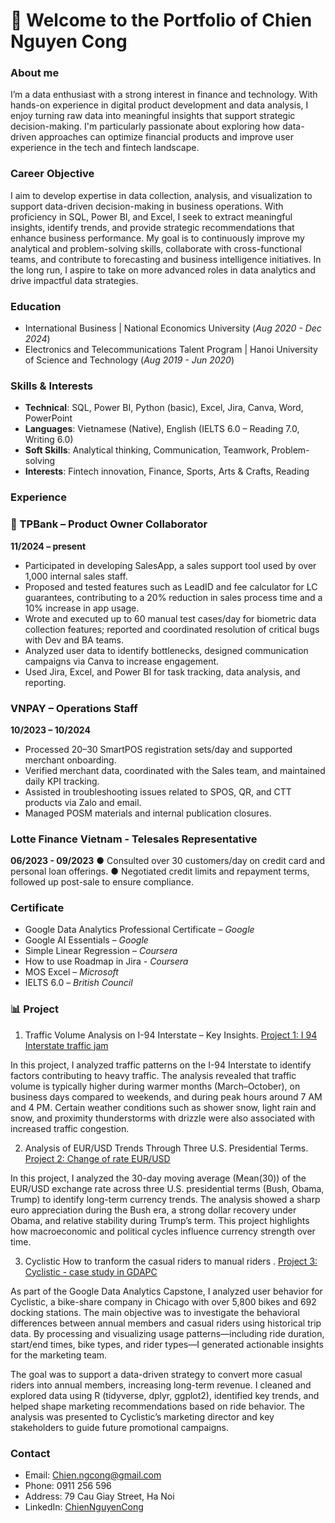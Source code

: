 # 👋 Welcome to the Portfolio of Chien Nguyen Cong

### About me

I’m a data enthusiast with a strong interest in finance and technology. With hands-on experience in digital product development and data analysis, I enjoy turning raw data into meaningful insights that support strategic decision-making. I'm particularly passionate about exploring how data-driven approaches can optimize financial products and improve user experience in the tech and fintech landscape.

### Career Objective

I aim to develop expertise in data collection, analysis, and visualization to support data-driven decision-making in business operations. With proficiency in SQL, Power BI, and Excel, I seek to extract meaningful insights, identify trends, and provide strategic recommendations that enhance business performance. My goal is to continuously improve my analytical and problem-solving skills, collaborate with cross-functional teams, and contribute to forecasting and business intelligence initiatives. In the long run, I aspire to take on more advanced roles in data analytics and drive impactful data strategies. 

### Education

- International Business | National Economics University (_Aug 2020 - Dec 2024_)
- Electronics and Telecommunications Talent Program | Hanoi University of Science and Technology (_Aug 2019 - Jun 2020_)

### Skills & Interests

- **Technical**: SQL, Power BI, Python (basic), Excel, Jira, Canva, Word, PowerPoint 
- **Languages**: Vietnamese (Native), English (IELTS 6.0 – Reading 7.0, Writing 6.0) 
- **Soft Skills**: Analytical thinking, Communication, Teamwork, Problem-solving 
- **Interests**: Fintech innovation, Finance, Sports, Arts & Crafts, Reading 

### Experience

### 📱 TPBank – Product Owner Collaborator
**11/2024 – present**
- Participated in developing SalesApp, a sales support tool used by over 1,000 internal sales staff. 
- Proposed and tested features such as LeadID and fee calculator for LC guarantees, contributing to a 20% reduction 
in sales process time and a 10% increase in app usage. 
- Wrote and executed up to 60 manual test cases/day for biometric data collection features; reported and coordinated 
resolution of critical bugs with Dev and BA teams. 
- Analyzed user data to identify bottlenecks, designed communication campaigns via Canva to increase engagement. 
- Used Jira, Excel, and Power BI for task tracking, data analysis, and reporting. 

### VNPAY – Operations Staff 
**10/2023 – 10/2024**
- Processed 20–30 SmartPOS registration sets/day and supported merchant onboarding. 
- Verified merchant data, coordinated with the Sales team, and maintained daily KPI tracking. 
- Assisted in troubleshooting issues related to SPOS, QR, and CTT products via Zalo and email. 
- Managed POSM materials and internal publication closures. 
### Lotte Finance Vietnam - Telesales Representative
**06/2023 - 09/2023**
● Consulted over 30 customers/day on credit card and personal loan offerings. 
● Negotiated credit limits and repayment terms, followed up post-sale to ensure compliance. 

### Certificate
- Google Data Analytics Professional Certificate – *Google*
- Google AI Essentials – *Google*
- Simple Linear Regression – *Coursera*
- How to use Roadmap in Jira - *Coursera*
- MOS Excel – *Microsoft*
- IELTS 6.0 – *British Council*

### 📊 Project
1. Traffic Volume Analysis on I-94 Interstate – Key Insights. [Project 1: I 94 Interstate traffic jam](https://www.kaggle.com/code/chienngcong/heavy-traffic-indicators-on-i-94)

In this project, I analyzed traffic patterns on the I-94 Interstate to identify factors contributing to heavy traffic. The analysis revealed that traffic volume is typically higher during warmer months (March–October), on business days compared to weekends, and during peak hours around 7 AM and 4 PM. Certain weather conditions such as shower snow, light rain and snow, and proximity thunderstorms with drizzle were also associated with increased traffic congestion.

2. Analysis of EUR/USD Trends Through Three U.S. Presidential Terms. [Project 2: Change of rate EUR/USD](https://www.kaggle.com/code/chienngcong/analysis-of-eur-usd-trends-through-three-u-s-pres)

In this project, I analyzed the 30-day moving average (Mean(30)) of the EUR/USD exchange rate across three U.S. presidential terms (Bush, Obama, Trump) to identify long-term currency trends. The analysis showed a sharp euro appreciation during the Bush era, a strong dollar recovery under Obama, and relative stability during Trump’s term. This project highlights how macroeconomic and political cycles influence currency strength over time.

3.  Cyclistic How to tranform the casual riders to manual riders . [Project 3: Cyclistic - case study in GDAPC](https://www.kaggle.com/code/chienngcong/cyclistic-gdapc)

As part of the Google Data Analytics Capstone, I analyzed user behavior for Cyclistic, a bike-share company in Chicago with over 5,800 bikes and 692 docking stations. The main objective was to investigate the behavioral differences between annual members and casual riders using historical trip data. By processing and visualizing usage patterns—including ride duration, start/end times, bike types, and rider types—I generated actionable insights for the marketing team.

The goal was to support a data-driven strategy to convert more casual riders into annual members, increasing long-term revenue. I cleaned and explored data using R (tidyverse, dplyr, ggplot2), identified key trends, and helped shape marketing recommendations based on ride behavior. The analysis was presented to Cyclistic’s marketing director and key stakeholders to guide future promotional campaigns.


### Contact

- Email: [Chien.ngcong@gmail.com](mailto:Chien.ngcong@gmail.com)
- Phone: 0911 256 596
- Address: 79  Cau Giay Street, Ha Noi
- LinkedIn: [ChienNguyenCong](https://www.linkedin.com/in/c%C3%B4ng-chi%E1%BA%BFn-nguy%E1%BB%85n-94b680232/)
